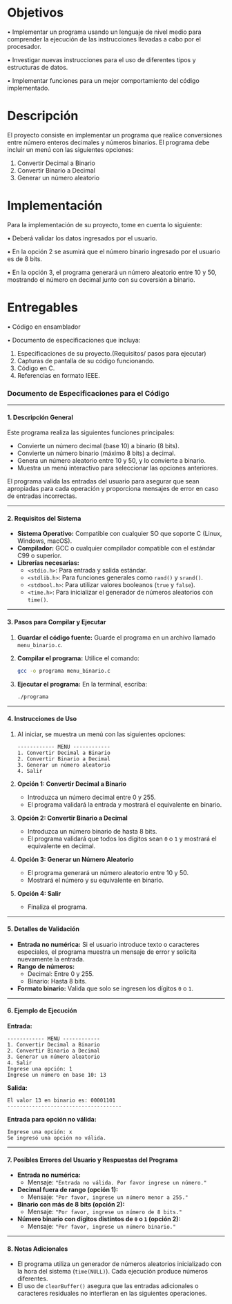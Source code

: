 # Objetivos
• Implementar un programa usando un lenguaje de nivel medio para comprender la ejecución de las instrucciones llevadas a cabo por el procesador. 

• Investigar nuevas instrucciones para el uso de diferentes tipos y estructuras de datos. 

• Implementar funciones para un mejor comportamiento del código implementado. 

# Descripción
El proyecto consiste en implementar un programa que realice conversiones entre número enteros
decimales y números binarios. El programa debe incluir un menú con las siguientes opciones:
  1. Convertir Decimal a Binario 
  2. Convertir Binario a Decimal
  3. Generar un número aleatorio 

# Implementación
Para la implementación de su proyecto, tome en cuenta lo siguiente: 

  • Deberá validar los datos ingresados por el usuario. 
  
  • En la opción 2 se asumirá que el número binario ingresado por el usuario es de 8 bits. 
  
  • En la opción 3, el programa generará un número aleatorio entre 10 y 50, mostrando el número en decimal junto con su coversión a binario. 

# Entregables
  • Código en ensamblador
  
  • Documento de especificaciones que incluya:
  
  1. Especificaciones de su proyecto.(Requisitos/ pasos para ejecutar)
  2. Capturas de pantalla de su código funcionando.  
  3. Código en C. 
  4. Referencias en formato IEEE.
  
### Documento de Especificaciones para el Código

---

#### **1. Descripción General**
Este programa realiza las siguientes funciones principales:
- Convierte un número decimal (base 10) a binario (8 bits).
- Convierte un número binario (máximo 8 bits) a decimal.
- Genera un número aleatorio entre 10 y 50, y lo convierte a binario.
- Muestra un menú interactivo para seleccionar las opciones anteriores.

El programa valida las entradas del usuario para asegurar que sean apropiadas para cada operación y proporciona mensajes de error en caso de entradas incorrectas.

---

#### **2. Requisitos del Sistema**
- **Sistema Operativo:** Compatible con cualquier SO que soporte C (Linux, Windows, macOS).
- **Compilador:** GCC o cualquier compilador compatible con el estándar C99 o superior.
- **Librerías necesarias:**
  - `<stdio.h>`: Para entrada y salida estándar.
  - `<stdlib.h>`: Para funciones generales como `rand()` y `srand()`.
  - `<stdbool.h>`: Para utilizar valores booleanos (`true` y `false`).
  - `<time.h>`: Para inicializar el generador de números aleatorios con `time()`.

---

#### **3. Pasos para Compilar y Ejecutar**
1. **Guardar el código fuente:**
   Guarde el programa en un archivo llamado `menu_binario.c`.

2. **Compilar el programa:**
   Utilice el comando:
   ```bash
   gcc -o programa menu_binario.c
   ```

3. **Ejecutar el programa:**
   En la terminal, escriba:
   ```bash
   ./programa
   ```

---

#### **4. Instrucciones de Uso**
1. Al iniciar, se muestra un menú con las siguientes opciones:
   ```
   ------------ MENU ------------
   1. Convertir Decimal a Binario
   2. Convertir Binario a Decimal
   3. Generar un número aleatorio
   4. Salir
   ```

2. **Opción 1: Convertir Decimal a Binario**
   - Introduzca un número decimal entre 0 y 255.
   - El programa validará la entrada y mostrará el equivalente en binario.

3. **Opción 2: Convertir Binario a Decimal**
   - Introduzca un número binario de hasta 8 bits.
   - El programa validará que todos los dígitos sean `0` o `1` y mostrará el equivalente en decimal.

4. **Opción 3: Generar un Número Aleatorio**
   - El programa generará un número aleatorio entre 10 y 50.
   - Mostrará el número y su equivalente en binario.

5. **Opción 4: Salir**
   - Finaliza el programa.

---

#### **5. Detalles de Validación**
- **Entrada no numérica:** Si el usuario introduce texto o caracteres especiales, el programa muestra un mensaje de error y solicita nuevamente la entrada.
- **Rango de números:**
  - Decimal: Entre 0 y 255.
  - Binario: Hasta 8 bits.
- **Formato binario:** Valida que solo se ingresen los dígitos `0` o `1`.

---

#### **6. Ejemplo de Ejecución**
**Entrada:**
```
------------ MENU ------------
1. Convertir Decimal a Binario
2. Convertir Binario a Decimal
3. Generar un número aleatorio
4. Salir
Ingrese una opción: 1
Ingrese un número en base 10: 13
```

**Salida:**
```
El valor 13 en binario es: 00001101
-------------------------------------
```

**Entrada para opción no válida:**
```
Ingrese una opción: x
Se ingresó una opción no válida.
```

---

#### **7. Posibles Errores del Usuario y Respuestas del Programa**
- **Entrada no numérica:**
  - Mensaje: `"Entrada no válida. Por favor ingrese un número."`
- **Decimal fuera de rango (opción 1):**
  - Mensaje: `"Por favor, ingrese un número menor a 255."`
- **Binario con más de 8 bits (opción 2):**
  - Mensaje: `"Por favor, ingrese un número de 8 bits."`
- **Número binario con dígitos distintos de `0` o `1` (opción 2):**
  - Mensaje: `"Por favor, ingrese un número binario."`

---

#### **8. Notas Adicionales**
- El programa utiliza un generador de números aleatorios inicializado con la hora del sistema (`time(NULL)`). Cada ejecución produce números diferentes.
- El uso de `clearBuffer()` asegura que las entradas adicionales o caracteres residuales no interfieran en las siguientes operaciones.